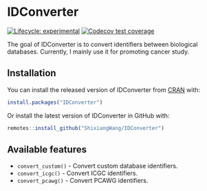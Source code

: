 
<!-- README.md is generated from README.Rmd. Please edit that file -->

# IDConverter

<!-- badges: start -->

[![Lifecycle:
experimental](https://img.shields.io/badge/lifecycle-experimental-orange.svg)](https://www.tidyverse.org/lifecycle/#experimental)
[![Codecov test
coverage](https://codecov.io/gh/ShixiangWang/IDConverter/branch/master/graph/badge.svg)](https://codecov.io/gh/ShixiangWang/IDConverter?branch=master)
<!-- badges: end -->

The goal of IDConverter is to convert identifiers between biological
databases. Currently, I mainly use it for promoting cancer study.

## Installation

You can install the released version of IDConverter from
[CRAN](https://CRAN.R-project.org) with:

``` r
install.packages("IDConverter")
```

Or install the latest version of IDConverter in GitHub with:

``` r
remotes::install_github("ShixiangWang/IDConverter")
```

## Available features

  - `convert_custom()` - Convert custom database identifiers.
  - `convert_icgc()` - Convert ICGC identifiers.
  - `convert_pcawg()` - Convert PCAWG identifiers.
